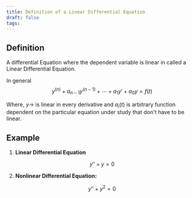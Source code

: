 ```yaml
---
title: Definition of a Linear Differential Equation
draft: false
tags:
---
```

  
## Definition
A differential Equation where the dependent variable is linear in called  a Linear Differential Equation. 

In general 
$$
y^{(n)} + a_{n-1}y^{(n-1)} + \cdots + a_1 y' + a_0 y = f(t)
$$

Where, $y\rightarrow$ is linear in every derivative and $a_i(t)$ is arbitrary function dependent on the particular equation under study that don't have to be linear. 
## Example
1. **Linear Differential Equation** 
 
$$
y'' +y =0
$$

2.  **Nonlinear Differential Equation:**
	
$$
y''+ y^2 =0
$$







